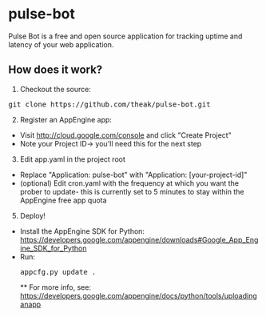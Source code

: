pulse-bot
=========

Pulse Bot is a free and open source application for tracking uptime and latency of your web application.

How does it work?
-----------------
1. Checkout the source:
<pre>git clone https://github.com/theak/pulse-bot.git</pre>
2. Register an AppEngine app:
  * Visit http://cloud.google.com/console and click "Create Project"
  * Note your Project ID-> you'll need this for the next step
3. Edit app.yaml in the project root
  * Replace "Application: pulse-bot" with "Application: [your-project-id]"
  * (optional) Edit cron.yaml with the frequency at which you want the prober to update- this is currently set to 5 minutes to stay within the AppEngine free app quota
5. Deploy!
  * Install the AppEngine SDK for Python: https://developers.google.com/appengine/downloads#Google_App_Engine_SDK_for_Python
  * Run: <pre>appcfg.py update .</pre>
    ** For more info, see: https://developers.google.com/appengine/docs/python/tools/uploadinganapp
